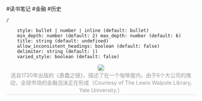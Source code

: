#读书笔记
#金融
#历史 



```ActivityHistory
/
```

```toc 
	style: bullet | number | inline (default: bullet) 
	min_depth: number (default: 2) max_depth: number (default: 6) 
	title: string (default: undefined) 
	allow_inconsistent_headings: boolean (default: false) 
	delimiter: string (default: |) 
	varied_style: boolean (default: false) 
```

<center>
	<img style="border-radius: 0.3125em;
	 box-shadow: 0 2px 4px 0 rgba(34,36,38,.12),0 2px 10px 0 rgba(34,36,38,.08);" src="https://pic3.zhimg.com/80/v2-ef3f2b6eb2c9ea5189d14ce21e4c9cca_720w.jpg"> 
	 <br> 
	 <div style="color:orange; border-bottom: 1px solid #d9d9d9; 
	 display: inline-block;
	 color: #999; 
	 padding: 2px;">选自1720年出版的《愚蠢之镜》，描述了在一个咖啡屋内，由于6个大公司的推动，全球市场的金融泡沫正在形成（Courtesy of The Lewis Walpole Library, Yale University.）</div>
</center>